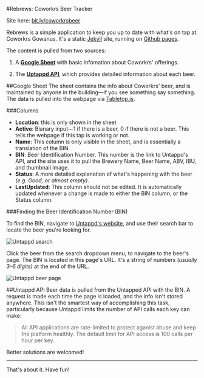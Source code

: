 #Rebrews: Coworkrs Beer Tracker

Site here: [bit.ly/coworkrsbeer](http://bit.ly/coworkrsbeer)

Rebrews is a simple application to keep you up to date with what's on tap at Coworkrs Gowanus. It's a static [Jekyll](https://jekyllrb.com/) site, running on [Github pages](https://pages.github.com/).

The content is pulled from two sources:

1. A **[Google Sheet](https://docs.google.com/spreadsheets/d/1kwgYEHQT0BPk_-pSerQDmLQslBwceMN93LXfFSdwQu8/edit#gid=0)** with basic infomation about Coworkrs' offerings.

2. The **[Uptappd API](http://api.untappd.com)**, which provides detailed information about each beer.

##Google Sheet
The sheet contains the info about Coworkrs' beer, and is maintained by anyone in the building—if you see something say something. The data is pulled into the webpage via [Tabletop.js](https://github.com/jsoma/tabletop).


###Columns
- **Location**: this is only shown in the sheet
- **Active**: Bianary input—1 if there is a beer, 0 if there is not a beer. This tells the webpage if this tap is working or not.
- **Name**: This column is only visible in the sheet, and is essentially a translation of the BIN.
- **BIN**: Beer Identification Number. This number is the link to Untappd's API, and the site uses it to pull the Brewery Name, Beer Name, ABV, IBU, and thumbnail image.
- **Status**: A more detailed explanation of what's happening with the beer _(e.g. Good, or almost empty)_.
- **LastUpdated**: This column should not be edited. It is automatically updated whenever a change is made to either the BIN column, or the Status column.

###Finding the Beer Identification Number (BIN)

To find the BIN, navigate to [Untappd's website](untappd.com/breweries), and use their search bar to locate the beer you're looking for.

![Untappd search](http://thereboot.github.io/rebrews/img/readme/search.png)

Click the beer from the search dropdown menu, to navigate to the beer's page. The BIN is located in this page's URL. It's a string of numbers _(usually 3–6 digits)_ at the end of the URL.

![Untappd beer page](http://thereboot.github.io/rebrews/img/readme/bin.png)

##Untappd API
Beer data is pulled from the Untapped API with the BIN. A request is made each time the page is loaded, and the info isn't stored anywhere. This isn't the smartest way of accomplishing this task, particularly because Untappd limits the number of API calls each key can make:
>All API applications are rate-limited to protect aganist abuse and keep the platform healthly. The default limit for API access is 100 calls per hour per key.

Better solutions are welcomed!

---

That's about it. Have fun!

